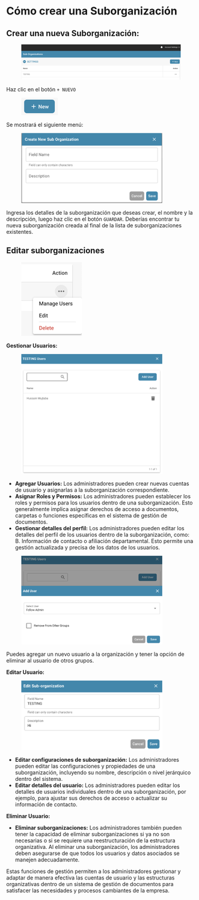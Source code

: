 # Cómo crear una Suborganización

## Crear una nueva Suborganización:

<div data-full-width="false">

<figure><img src="../../../../../.gitbook/assets/image (59).png" alt=""><figcaption></figcaption></figure>

</div>

Haz clic en el botón `+ NUEVO`

<figure><img src="../../../../../.gitbook/assets/image (60).png" alt="" width="97"><figcaption></figcaption></figure>

Se mostrará el siguiente menú:

<figure><img src="../../../../../.gitbook/assets/image (61).png" alt="" width="375"><figcaption></figcaption></figure>

Ingresa los detalles de la suborganización que deseas crear, el nombre y la descripción, luego haz clic en el botón `GUARDAR`. Deberías encontrar tu nueva suborganización creada al final de la lista de suborganizaciones existentes.



## Editar suborganizaciones

<figure><img src="../../../../../.gitbook/assets/image (62).png" alt="" width="161"><figcaption></figcaption></figure>

**Gestionar Usuarios:**

<figure><img src="../../../../../.gitbook/assets/image (63).png" alt="" width="375"><figcaption></figcaption></figure>

* **Agregar Usuarios:** Los administradores pueden crear nuevas cuentas de usuario y asignarlas a la suborganización correspondiente.&#x20;
* **Asignar Roles y Permisos:** Los administradores pueden establecer los roles y permisos para los usuarios dentro de una suborganización. Esto generalmente implica asignar derechos de acceso a documentos, carpetas o funciones específicas en el sistema de gestión de documentos.
* **Gestionar detalles del perfil:** Los administradores pueden editar los detalles del perfil de los usuarios dentro de la suborganización, como: B. Información de contacto o afiliación departamental. Esto permite una gestión actualizada y precisa de los datos de los usuarios.

<figure><img src="../../../../../.gitbook/assets/image (64).png" alt="" width="375"><figcaption></figcaption></figure>

Puedes agregar un nuevo usuario a la organización y tener la opción de eliminar al usuario de otros grupos.



**Editar Usuario:**

<figure><img src="../../../../../.gitbook/assets/image (65).png" alt="" width="375"><figcaption></figcaption></figure>

* **Editar configuraciones de suborganización:** Los administradores pueden editar las configuraciones y propiedades de una suborganización, incluyendo su nombre, descripción o nivel jerárquico dentro del sistema.
* **Editar detalles del usuario:** Los administradores pueden editar los detalles de usuarios individuales dentro de una suborganización, por ejemplo, para ajustar sus derechos de acceso o actualizar su información de contacto.



**Eliminar Usuario:**

* **Eliminar suborganizaciones:** Los administradores también pueden tener la capacidad de eliminar suborganizaciones si ya no son necesarias o si se requiere una reestructuración de la estructura organizativa. Al eliminar una suborganización, los administradores deben asegurarse de que todos los usuarios y datos asociados se manejen adecuadamente.



Estas funciones de gestión permiten a los administradores gestionar y adaptar de manera efectiva las cuentas de usuario y las estructuras organizativas dentro de un sistema de gestión de documentos para satisfacer las necesidades y procesos cambiantes de la empresa.